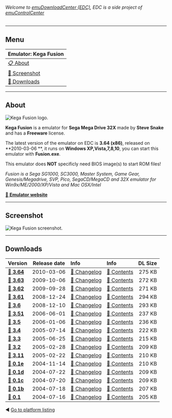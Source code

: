 ###### Welcome to [emuDownloadCenter (EDC)](https://github.com/PhoenixInteractiveNL/emuDownloadCenter/wiki/), EDC is a side project of [emuControlCenter](https://github.com/PhoenixInteractiveNL/emuControlCenter/wiki/)
***
## Menu
| **Emulator: Kega Fusion** |
|:---------|
| [:clipboard: About](#about) |
| [:sunrise: Screenshot](#screenshot) |
| [:floppy_disk: Downloads](#downloads) |
***
## About
![](https://github.com/PhoenixInteractiveNL/emuDownloadCenter/wiki/images_emulator/kegafusion_logo_200.jpg "Kega Fusion logo.")

**Kega Fusion** is a emulator for **Sega Mega Drive 32X** made by **Steve Snake** and has a **Freeware** license.

The latest version of the emulator on EDC is **3.64 (x86)**, released on **2010-03-06 **, it runs on **Windows XP,Vista,7,8,10**, you can start this emulator with **Fusion.exe**.

This emulator does **NOT** specificly need BIOS image(s) to start ROM files!

_Fusion is a Sega SG1000, SC3000, Master System, Game Gear, Genesis/Megadrive, SVP, Pico, SegaCD/MegaCD and 32X emulator for Win9x/ME/2000/XP/Vista and Mac OSX/Intel_

[:link: **Emulator website**](http://www.carpeludum.com/kega-fusion/)
***
## Screenshot
![](https://raw.githubusercontent.com/PhoenixInteractiveNL/emuDownloadCenter/master/hooks/kegafusion/screen.jpg "Kega Fusion screenshot.")
***
## Downloads
| Version  | Release date  | Info       | Info       | DL Size    |
|:---------|:-------------:|:-----------|:-----------|-----------:|
| [:floppy_disk: **3.64**](https://github.com/PhoenixInteractiveNL/edc-repo0001/raw/master/kegafusion/3.64.7z) | 2010-03-06 | [:page_facing_up: Changelog](https://github.com/PhoenixInteractiveNL/edc-repo0001/blob/master/kegafusion/3.64_changelog.txt) | [:mag_right: Contents](https://github.com/PhoenixInteractiveNL/edc-repo0001/blob/master/kegafusion/3.64_contents.txt) | 275 KB |
| [:floppy_disk: **3.63**](https://github.com/PhoenixInteractiveNL/edc-repo0001/raw/master/kegafusion/3.63.7z) | 2009-10-06 | [:page_facing_up: Changelog](https://github.com/PhoenixInteractiveNL/edc-repo0001/blob/master/kegafusion/3.63_changelog.txt) | [:mag_right: Contents](https://github.com/PhoenixInteractiveNL/edc-repo0001/blob/master/kegafusion/3.63_contents.txt) | 272 KB |
| [:floppy_disk: **3.62**](https://github.com/PhoenixInteractiveNL/edc-repo0001/raw/master/kegafusion/3.62.7z) | 2009-09-28 | [:page_facing_up: Changelog](https://github.com/PhoenixInteractiveNL/edc-repo0001/blob/master/kegafusion/3.62_changelog.txt) | [:mag_right: Contents](https://github.com/PhoenixInteractiveNL/edc-repo0001/blob/master/kegafusion/3.62_contents.txt) | 271 KB |
| [:floppy_disk: **3.61**](https://github.com/PhoenixInteractiveNL/edc-repo0001/raw/master/kegafusion/3.61.7z) | 2008-12-24 | [:page_facing_up: Changelog](https://github.com/PhoenixInteractiveNL/edc-repo0001/blob/master/kegafusion/3.61_changelog.txt) | [:mag_right: Contents](https://github.com/PhoenixInteractiveNL/edc-repo0001/blob/master/kegafusion/3.61_contents.txt) | 294 KB |
| [:floppy_disk: **3.6**](https://github.com/PhoenixInteractiveNL/edc-repo0001/raw/master/kegafusion/3.6.7z) | 2008-12-10 | [:page_facing_up: Changelog](https://github.com/PhoenixInteractiveNL/edc-repo0001/blob/master/kegafusion/3.6_changelog.txt) | [:mag_right: Contents](https://github.com/PhoenixInteractiveNL/edc-repo0001/blob/master/kegafusion/3.6_contents.txt) | 293 KB |
| [:floppy_disk: **3.51**](https://github.com/PhoenixInteractiveNL/edc-repo0001/raw/master/kegafusion/3.51.7z) | 2006-06-01 | [:page_facing_up: Changelog](https://github.com/PhoenixInteractiveNL/edc-repo0001/blob/master/kegafusion/3.51_changelog.txt) | [:mag_right: Contents](https://github.com/PhoenixInteractiveNL/edc-repo0001/blob/master/kegafusion/3.51_contents.txt) | 237 KB |
| [:floppy_disk: **3.5**](https://github.com/PhoenixInteractiveNL/edc-repo0001/raw/master/kegafusion/3.5.7z) | 2006-01-06 | [:page_facing_up: Changelog](https://github.com/PhoenixInteractiveNL/edc-repo0001/blob/master/kegafusion/3.5_changelog.txt) | [:mag_right: Contents](https://github.com/PhoenixInteractiveNL/edc-repo0001/blob/master/kegafusion/3.5_contents.txt) | 236 KB |
| [:floppy_disk: **3.4**](https://github.com/PhoenixInteractiveNL/edc-repo0001/raw/master/kegafusion/3.4.7z) | 2005-07-14 | [:page_facing_up: Changelog](https://github.com/PhoenixInteractiveNL/edc-repo0001/blob/master/kegafusion/3.4_changelog.txt) | [:mag_right: Contents](https://github.com/PhoenixInteractiveNL/edc-repo0001/blob/master/kegafusion/3.4_contents.txt) | 222 KB |
| [:floppy_disk: **3.3**](https://github.com/PhoenixInteractiveNL/edc-repo0001/raw/master/kegafusion/3.3.7z) | 2005-06-25 | [:page_facing_up: Changelog](https://github.com/PhoenixInteractiveNL/edc-repo0001/blob/master/kegafusion/3.3_changelog.txt) | [:mag_right: Contents](https://github.com/PhoenixInteractiveNL/edc-repo0001/blob/master/kegafusion/3.3_contents.txt) | 215 KB |
| [:floppy_disk: **3.2**](https://github.com/PhoenixInteractiveNL/edc-repo0001/raw/master/kegafusion/3.2.7z) | 2005-02-28 | [:page_facing_up: Changelog](https://github.com/PhoenixInteractiveNL/edc-repo0001/blob/master/kegafusion/3.2_changelog.txt) | [:mag_right: Contents](https://github.com/PhoenixInteractiveNL/edc-repo0001/blob/master/kegafusion/3.2_contents.txt) | 209 KB |
| [:floppy_disk: **3.11**](https://github.com/PhoenixInteractiveNL/edc-repo0001/raw/master/kegafusion/3.11.7z) | 2005-02-22 | [:page_facing_up: Changelog](https://github.com/PhoenixInteractiveNL/edc-repo0001/blob/master/kegafusion/3.11_changelog.txt) | [:mag_right: Contents](https://github.com/PhoenixInteractiveNL/edc-repo0001/blob/master/kegafusion/3.11_contents.txt) | 210 KB |
| [:floppy_disk: **0.1e**](https://github.com/PhoenixInteractiveNL/edc-repo0001/raw/master/kegafusion/0.1e.7z) | 2004-11-14 | [:page_facing_up: Changelog](https://github.com/PhoenixInteractiveNL/edc-repo0001/blob/master/kegafusion/0.1e_changelog.txt) | [:mag_right: Contents](https://github.com/PhoenixInteractiveNL/edc-repo0001/blob/master/kegafusion/0.1e_contents.txt) | 210 KB |
| [:floppy_disk: **0.1d**](https://github.com/PhoenixInteractiveNL/edc-repo0001/raw/master/kegafusion/0.1d.7z) | 2004-07-22 | [:page_facing_up: Changelog](https://github.com/PhoenixInteractiveNL/edc-repo0001/blob/master/kegafusion/0.1d_changelog.txt) | [:mag_right: Contents](https://github.com/PhoenixInteractiveNL/edc-repo0001/blob/master/kegafusion/0.1d_contents.txt) | 209 KB |
| [:floppy_disk: **0.1c**](https://github.com/PhoenixInteractiveNL/edc-repo0001/raw/master/kegafusion/0.1c.7z) | 2004-07-20 | [:page_facing_up: Changelog](https://github.com/PhoenixInteractiveNL/edc-repo0001/blob/master/kegafusion/0.1c_changelog.txt) | [:mag_right: Contents](https://github.com/PhoenixInteractiveNL/edc-repo0001/blob/master/kegafusion/0.1c_contents.txt) | 209 KB |
| [:floppy_disk: **0.1b**](https://github.com/PhoenixInteractiveNL/edc-repo0001/raw/master/kegafusion/0.1b.7z) | 2004-07-18 | [:page_facing_up: Changelog](https://github.com/PhoenixInteractiveNL/edc-repo0001/blob/master/kegafusion/0.1b_changelog.txt) | [:mag_right: Contents](https://github.com/PhoenixInteractiveNL/edc-repo0001/blob/master/kegafusion/0.1b_contents.txt) | 207 KB |
| [:floppy_disk: **0.1**](https://github.com/PhoenixInteractiveNL/edc-repo0001/raw/master/kegafusion/0.1.7z) | 2004-07-16 | [:page_facing_up: Changelog](https://github.com/PhoenixInteractiveNL/edc-repo0001/blob/master/kegafusion/0.1_changelog.txt) | [:mag_right: Contents](https://github.com/PhoenixInteractiveNL/edc-repo0001/blob/master/kegafusion/0.1_contents.txt) | 205 KB |

:arrow_backward: [Go to platform listing](https://github.com/PhoenixInteractiveNL/emuDownloadCenter/wiki/EDC-Platform-List)
